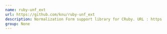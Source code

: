 ```yaml
---
name: ruby-unf_ext
url: https://github.com/knu/ruby-unf_ext
description: Normalization Form support library for CRuby. URL : https://github.com/knu/ruby-unf_ext Groups : None
group: None
---
```

